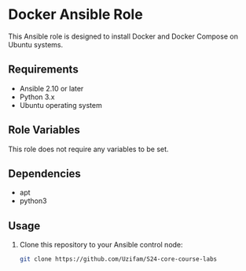 # Docker Ansible Role

This Ansible role is designed to install Docker and Docker Compose on Ubuntu systems.

## Requirements

- Ansible 2.10 or later
- Python 3.x
- Ubuntu operating system

## Role Variables

This role does not require any variables to be set.

## Dependencies

- apt
- python3

## Usage

1. Clone this repository to your Ansible control node:

   ```bash
   git clone https://github.com/Uzifam/S24-core-course-labs